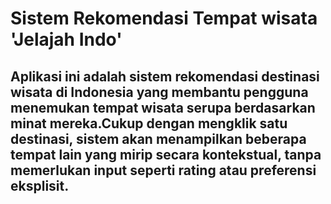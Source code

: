 # Sistem Rekomendasi Tempat wisata 'Jelajah Indo'

## Aplikasi ini adalah sistem rekomendasi destinasi wisata di Indonesia yang membantu pengguna menemukan tempat wisata serupa berdasarkan minat mereka.Cukup dengan mengklik satu destinasi, sistem akan menampilkan beberapa tempat lain yang mirip secara kontekstual, tanpa memerlukan input seperti rating atau preferensi eksplisit.
